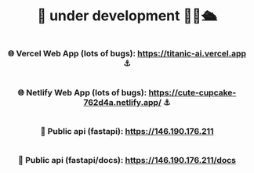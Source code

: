 <div align="center">
  
# <p align="center">🔱 under development 👷‍♂️🛳️  </p>

# <h3 align="center">🌐 Vercel Web App (lots of bugs):  https://titanic-ai.vercel.app ⚓</h3>

# <h3 align="center">🌐 Netlify Web App (lots of bugs):  https://cute-cupcake-762d4a.netlify.app/ ⚓</h3>  
  
# <h3 align="center">🛟 Public api (fastapi):  https://146.190.176.211 </h3>
  
# <h3 align="center">🛟 Public api (fastapi/docs):  https://146.190.176.211/docs </h3>
  
</div>
